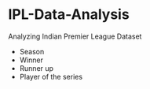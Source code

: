 # IPL-Data-Analysis

Analyzing Indian Premier League Dataset

* Season
* Winner
* Runner up
* Player of the series

